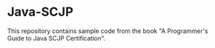 # Java-SCJP

This repository contains sample code from the book "A Programmer's Guide to Java SCJP Certification".
